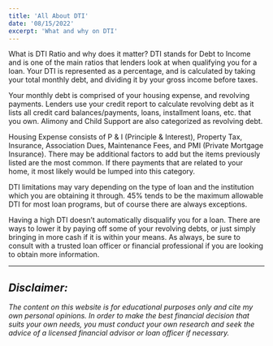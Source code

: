 ```yaml
---
title: 'All About DTI'
date: '08/15/2022'
excerpt: 'What and why on DTI'
---
```


What is DTI Ratio and why does it matter?  DTI stands for Debt to Income and is one of the main ratios that lenders look at when qualifying you for a loan.  Your DTI is represented as a percentage, and is calculated by taking your total monthly debt, and dividing it by your gross income before taxes.  

Your monthly debt is comprised of your housing expense, and revolving payments.  Lenders use your credit report to calculate revolving debt as it lists all credit card balances/payments, loans, installment loans, etc. that you own.  Alimony and Child Support are also categorized as revolving debt.

Housing Expense consists of P & I (Principle & Interest), Property Tax, Insurance, Association Dues, Maintenance Fees, and PMI (Private Mortgage Insurance).  There may be additional factors to add but the items previously listed are the most common.  If there payments that are related to your home, it most likely would be lumped into this category.

DTI limitations may vary depending on the type of loan and the institution which you are obtaining it through.  45% tends to be the maximum allowable DTI for most loan programs, but of course there are always exceptions.  

Having a high DTI doesn’t automatically disqualify you for a loan.  There are ways to lower it by paying off some of your revolving debts, or just simply bringing in more cash if it is within your means.  As always, be sure to consult with a trusted loan officer or financial professional if you are looking to obtain more information.


----------------------------------------------------------------------------------------------------------------------------------------------------------
## *Disclaimer:* 
*The content on this website is for educational purposes only and cite my own personal opinions. In order to make the best financial decision that suits your own needs, you must conduct your own research and seek the advice of a licensed financial advisor or loan officer if necessary.*

